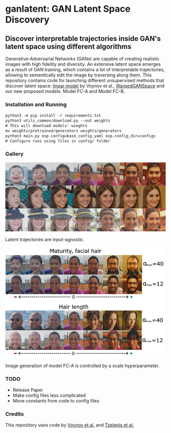 # ganlatent: GAN Latent Space Discovery

## Discover interpretable trajectories inside GAN's latent space using different algorithms

Generative-Adversarial Networks (GANs) are capable of creating realistic images with high fidelity and diversity. An extensive latent space emerges as a result of GAN training, which contains a lot of interpretable trajectories, allowing to semantically edit the image by traversing along them.
This repository contains code for launching different unsupervised methods that discover latent space: [linear model](https://github.com/anvoynov/GANLatentDiscovery) by Voynov et al., [WarpedGANSpace](https://github.com/chi0tzp/WarpedGANSpace) and our new proposed models: Model FC-A and Model FC-B.

### Installation and Running

```
python3 -m pip install -r requirements.txt
python3 utils_common/download.py --out weights                        # This will download models' wieghts
mv weights/pretrained/generators weights/generators
python3 main.py exp.config=base_config.yaml exp.config_dir=configs    # Configure runs using files in config/ folder
```

### Gallery

![Generation](./img/example.png)

Latent trajectories are input-agnostic.

![Generation control](./img/hyperparameter.png)

Image generation of model FC-A is controlled by a scale hyperparameter.

### TODO

- Release Paper
- Make config files less complicated
- Move constants from code to config files 

### Credits

This repository uses code by [Voynov et al.](https://github.com/anvoynov/GANLatentDiscovery) and [Tzelepis et al.](https://github.com/chi0tzp/WarpedGANSpace)
